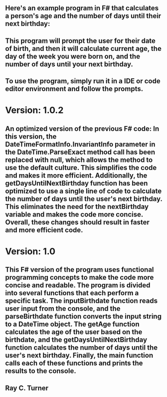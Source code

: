 ## Here's an example program in F# that calculates a person's age and the number of days until their next birthday:

## This program will prompt the user for their date of birth, and then it will calculate current age, the day of the week you were born on, and the number of days until your next birthday.

## To use the program, simply run it in a IDE or code editor environment and follow the prompts.

# Version: 1.0.2
## An optimized version of the previous F# code: In this version, the DateTimeFormatInfo.InvariantInfo parameter in the DateTime.ParseExact method call has been replaced with null, which allows the method to use the default culture. This simplifies the code and makes it more efficient. Additionally, the getDaysUntilNextBirthday function has been optimized to use a single line of code to calculate the number of days until the user's next birthday. This eliminates the need for the nextBirthday variable and makes the code more concise. Overall, these changes should result in faster and more efficient code.


# Version: 1.0
## This F# version of the program uses functional programming concepts to make the code more concise and readable. The program is divided into several functions that each perform a specific task. The inputBirthdate function reads user input from the console, and the parseBirthdate function converts the input string to a DateTime object. The getAge function calculates the age of the user based on the birthdate, and the getDaysUntilNextBirthday function calculates the number of days until the user's next birthday. Finally, the main function calls each of these functions and prints the results to the console.

## Ray C. Turner